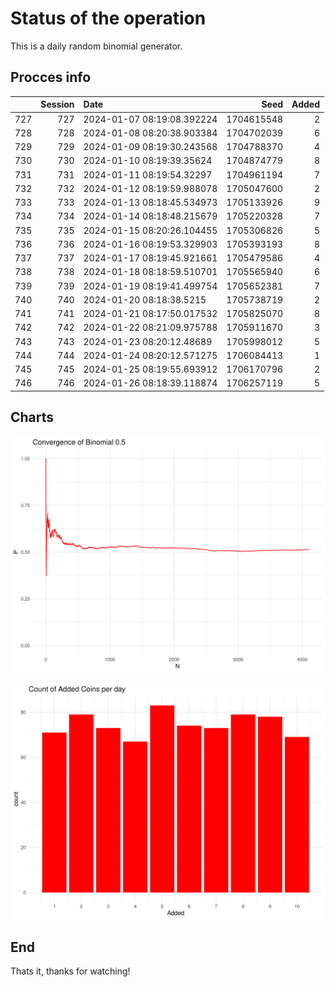 # Status of the operation
  
  This is a daily random binomial generator.
  
## Procces info

|    | Session|Date                       |       Seed| Added|
|:---|-------:|:--------------------------|----------:|-----:|
|727 |     727|2024-01-07 08:19:08.392224 | 1704615548|     2|
|728 |     728|2024-01-08 08:20:38.903384 | 1704702039|     6|
|729 |     729|2024-01-09 08:19:30.243568 | 1704788370|     4|
|730 |     730|2024-01-10 08:19:39.35624  | 1704874779|     8|
|731 |     731|2024-01-11 08:19:54.32297  | 1704961194|     7|
|732 |     732|2024-01-12 08:19:59.988078 | 1705047600|     2|
|733 |     733|2024-01-13 08:18:45.534973 | 1705133926|     9|
|734 |     734|2024-01-14 08:18:48.215679 | 1705220328|     7|
|735 |     735|2024-01-15 08:20:26.104455 | 1705306826|     5|
|736 |     736|2024-01-16 08:19:53.329903 | 1705393193|     8|
|737 |     737|2024-01-17 08:19:45.921661 | 1705479586|     4|
|738 |     738|2024-01-18 08:18:59.510701 | 1705565940|     6|
|739 |     739|2024-01-19 08:19:41.499754 | 1705652381|     7|
|740 |     740|2024-01-20 08:18:38.5215   | 1705738719|     2|
|741 |     741|2024-01-21 08:17:50.017532 | 1705825070|     8|
|742 |     742|2024-01-22 08:21:09.975788 | 1705911670|     3|
|743 |     743|2024-01-23 08:20:12.48689  | 1705998012|     5|
|744 |     744|2024-01-24 08:20:12.571275 | 1706084413|     1|
|745 |     745|2024-01-25 08:19:55.693912 | 1706170796|     2|
|746 |     746|2024-01-26 08:18:39.118874 | 1706257119|     5|

## Charts 

![](charts/plot1.png)

![](charts/plot2.png)

## End

Thats it, thanks for watching!
